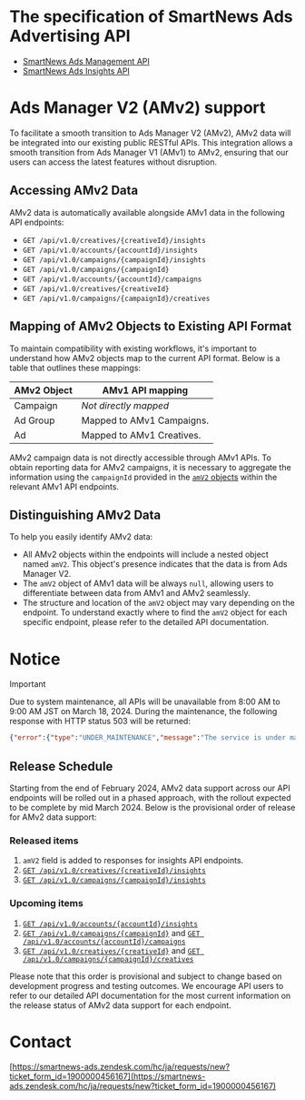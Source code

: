 # The specification of SmartNews Ads Advertising API

- [SmartNews Ads Management API](smartnews-ads-management-api.md)
- [SmartNews Ads Insights API](smartnews-ads-insights-api.md)

# Ads Manager V2 (AMv2) support
To facilitate a smooth transition to Ads Manager V2 (AMv2), AMv2 data will be integrated into our existing public RESTful APIs. This integration allows a smooth transition from Ads Manager V1 (AMv1) to AMv2, ensuring that our users can access the latest features without disruption.

## Accessing AMv2 Data
AMv2 data is automatically available alongside AMv1 data in the following API endpoints:

- `GET /api/v1.0/creatives/{creativeId}/insights`
- `GET /api/v1.0/accounts/{accountId}/insights`
- `GET /api/v1.0/campaigns/{campaignId}/insights`
- `GET /api/v1.0/campaigns/{campaignId}`
- `GET /api/v1.0/accounts/{accountId}/campaigns`
- `GET /api/v1.0/creatives/{creativeId}`
- `GET /api/v1.0/campaigns/{campaignId}/creatives`

## Mapping of AMv2 Objects to Existing API Format
To maintain compatibility with existing workflows, it's important to understand how AMv2 objects map to the current API format. Below is a table that outlines these mappings:

| AMv2 Object | AMv1 API mapping          |
|-------------|---------------------------|
| Campaign    | *Not directly mapped*     |
| Ad Group    | Mapped to AMv1 Campaigns. |
| Ad          | Mapped to AMv1 Creatives. |

AMv2 campaign data is not directly accessible through AMv1 APIs. To obtain reporting data for AMv2 campaigns, it is necessary to aggregate the information using the `campaignId` provided in the [`amV2` objects](#distinguishing-amv2-data) within the relevant AMv1 API endpoints.

## Distinguishing AMv2 Data
To help you easily identify AMv2 data:

- All AMv2 objects within the endpoints will include a nested object named `amV2`. This object's presence indicates that the data is from Ads Manager V2.
- The `amV2` object of AMv1 data will be always `null`, allowing users to differentiate between data from AMv1 and AMv2 seamlessly.
- The structure and location of the `amV2` object may vary depending on the endpoint. To understand exactly where to find the `amV2` object for each specific endpoint, please refer to the detailed API documentation.

# Notice
> [!IMPORTANT]  
> Due to system maintenance, all APIs will be unavailable from 8:00 AM to 9:00 AM JST on March 18, 2024. During the maintenance, the following response with HTTP status 503 will be returned:
> ```json
> {"error":{"type":"UNDER_MAINTENANCE","message":"The service is under maintenance. Please try again later.","retriable":true}}
> ```

## Release Schedule
Starting from the end of February 2024, AMv2 data support across our API endpoints will be rolled out in a phased approach, with the rollout expected to be complete by mid March 2024. Below is the provisional order of release for AMv2 data support:


### Released items
1. `amV2` field is added to responses for insights API endpoints. 
1. [`GET /api/v1.0/creatives/{creativeId}/insights`](./smartnews-ads-insights-api.md#Endpoints)
1. [`GET /api/v1.0/campaigns/{campaignId}/insights`](./smartnews-ads-insights-api.md#Endpoints)

### Upcoming items
1. [`GET /api/v1.0/accounts/{accountId}/insights`](./smartnews-ads-insights-api.md#Endpoints)
1. [`GET /api/v1.0/campaigns/{campaignId}`](./smartnews-ads-management-api.md#get-v10campaignscampaignid) and [`GET /api/v1.0/accounts/{accountId}/campaigns`](./smartnews-ads-management-api.md#get-v10accountsaccountidcampaigns)
1. [`GET /api/v1.0/creatives/{creativeId}`](./smartnews-ads-management-api.md#get-v10creativescreativeid) and [`GET /api/v1.0/campaigns/{campaignId}/creatives`](./smartnews-ads-management-api.md#get-v10campaignscampaignidcreatives)

Please note that this order is provisional and subject to change based on development progress and testing outcomes. We encourage API users to refer to our detailed API documentation for the most current information on the release status of AMv2 data support for each endpoint.

# Contact
 [https://smartnews-ads.zendesk.com/hc/ja/requests/new?ticket_form_id=1900000456167](https://smartnews-ads.zendesk.com/hc/ja/requests/new?ticket_form_id=1900000456167)
